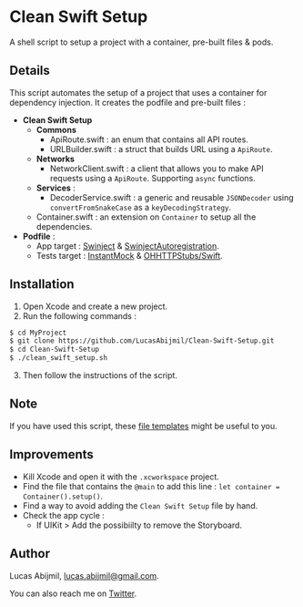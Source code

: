 # Clean Swift Setup

A shell script to setup a project with a container, pre-built files & pods.

## Details
This script automates the setup of a project that uses a container for dependency injection.
It creates the podfile and pre-built files : 
- **Clean Swift Setup**
  - **Commons** 
    - ApiRoute.swift : an enum that contains all API routes.
    - URLBuilder.swift : a struct that builds URL using a `ApiRoute`.
  - **Networks** 
    - NetworkClient.swift : a client that allows you to make API requests using a `ApiRoute`. Supporting `async` functions.
  - **Services** : 
    - DecoderService.swift : a generic and reusable `JSONDecoder` using `convertFromSnakeCase` as a `keyDecodingStrategy`.
  - Container.swift : an extension on `Container` to setup all the dependencies.
- **Podfile** : 
  - App target : [Swinject](https://github.com/Swinject/Swinject) & [SwinjectAutoregistration](https://github.com/Swinject/SwinjectAutoregistration).
  - Tests target : [InstantMock](https://github.com/pirishd/InstantMock) & [OHHTTPStubs/Swift](https://github.com/AliSoftware/OHHTTPStubs).

## Installation
1. Open Xcode and create a new project.
2. Run the following commands : 
```sh
$ cd MyProject
$ git clone https://github.com/LucasAbijmil/Clean-Swift-Setup.git
$ cd Clean-Swift-Setup
$ ./clean_swift_setup.sh
```
3. Then follow the instructions of the script.

## Note 
If you have used this script, these [file templates](https://github.com/LucasAbijmil/Xcode-File-Templates) might be useful to you.

## Improvements
- Kill Xcode and open it with the `.xcworkspace` project.
- Find the file that contains the `@main` to add this line : `let container = Container().setup()`.
- Find a way to avoid adding the `Clean Swift Setup` file by hand.
- Check the app cycle :
  - If UIKit > Add the possibiilty to remove the Storyboard.

## Author

Lucas Abijmil, lucas.abijmil@gmail.com. 

You can also reach me on [Twitter](https://twitter.com/lucas_abijmil).

